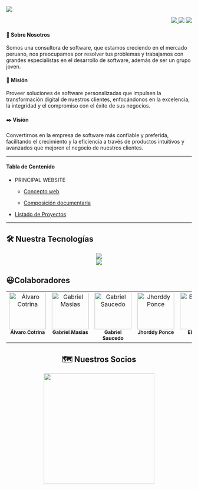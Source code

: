<img src="https://github.com/BIT-SOX/Documentation/blob/master/img_repo/BIT%20SOX/Banners/Banner%20Linkedink.jpg" />

<p align="right">
    <a href="https://discord.gg/vBQ8yG4H">
        <img src="https://img.shields.io/badge/Discord-%235865F2.svg?style=for-the-badge&logo=discord&logoColor=white"/>
    </a>
    <img src="https://img.shields.io/badge/Instagram-%23E4405F.svg?style=for-the-badge&logo=Instagram&logoColor=white"/>
    <img src="https://img.shields.io/badge/linkedin-%230077B5.svg?style=for-the-badge&logo=linkedin&logoColor=white"/>
</p>

#### 🚀 Sobre Nosotros

Somos una consultora de software, que estamos creciendo en el mercado peruano, nos preocupamos por resolver tus problemas y trabajamos con grandes especialistas en el desarrollo de software, además de ser un grupo joven.

#### 📌 Misión

Proveer soluciones de software personalizadas que impulsen la transformación digital de nuestros clientes, enfocándonos en la excelencia, la integridad y el compromiso con el éxito de sus negocios.

#### ✒️ Visión

Convertirnos en la empresa de software más confiable y preferida, facilitando el crecimiento y la eficiencia a través de productos intuitivos y avanzados que mejoren el negocio de nuestros clientes.

---

#### Tabla de Contenido

- PRINCIPAL WEBSITE
  
  - [Concepto web](https://github.com/BIT-SOX/Documentation/blob/master/principal_website/concepto_web.md)
  
  - [Composición documentaria](https://github.com/BIT-SOX/Documentation/blob/master/principal_website/composition_documentary.md)

- [Listado de Proyectos](https://github.com/BIT-SOX/Documentation/blob/master/PROYECTOS/list_PROYECTOS.md)

---

## 🛠️ Nuestra Tecnologías

<p align="center">
  <a href="https://skillicons.dev">
    <img src="https://skillicons.dev/icons?i=git,angular,dotnet,cpp,aws,azure,github"/>
    <br/>
    <img src="https://skillicons.dev/icons?i=wordpress,selenium,mysql,laravel,jest,java,figma,cs" />
  </a>
</p>

## 😃Colaboradores

<div align="center">
<table>
    <tbody>
        <tr>
            <td align="center" valign="top" width="14.28%">
                <a href="https://github.com/navStudy">
                    <img alt="Álvaro Cotrina" width="100px" src="https://avatars.githubusercontent.com/u/75001877?s=400&u=e936902c8d988cdfde07e0ad79f6f1018add8fb6&v=4"/>
                    <br/>
                    <sub><b>Álvaro Cotrina</b></sub>
                </a>
            </td>
            <td align="center" valign="top" width="14.28%">
                <a href="https://github.com/gabrielmasiasordinola">
                    <img alt="Gabriel Masias" width="100px" src="https://avatars.githubusercontent.com/u/131989241?v=4"/>
                    <br/>
                    <sub><b>Gabriel Masias</b></sub>
                </a>
            </td>
            <td align="center" valign="top" width="14.28%">
                <a href="https://github.com/g-saucedo">
                    <img alt="Gabriel Saucedo" width="100px" src="https://avatars.githubusercontent.com/u/70866422?v=4"/>
                    <br/>
                    <sub><b>Gabriel Saucedo</b></sub>
                </a>
            </td>
            <td align="center" valign="top" width="14.28%">
                <a href="https://github.com/jhorddy">
                    <img alt="Jhorddy Ponce" width="100px" src="https://avatars.githubusercontent.com/u/110214053?v=4"/>
                    <br/>
                    <sub><b>Jhorddy Ponce</b></sub>
                </a>
            </td>
            <td align="center" valign="top" width="14.28%">
                <a href="https://github.com/elisay1">
                    <img alt="Eli Sayes" width="100px" src="https://avatars.githubusercontent.com/u/109012405?v=4"/>
                    <br/>
                    <sub><b>Eli Sayes</b></sub>
                </a>
            </td>
            <td align="center" valign="top" width="14.28%">
                <a href="https://github.com/kharoldcanova">
                    <img alt="Álvaro Cotrina" width="100px" src="https://avatars.githubusercontent.com/u/68479534?v=4"/>
                    <br/>
                    <sub><b>Kharold Canova</b></sub>
                </a>
            </td>
        </tr>
    </tbody>
</table>
<div>

## 🗺 Nuestros Socios

<div align="center">
    <img width="300" src="https://github.com/BIT-SOX/Documentation/blob/master/img_repo/MAMUSKUA/logo-horizontal.png" />
</div>
